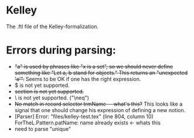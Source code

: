 # Kelley
The .ftl file of the Kelley-formalization.

# Errors during parsing:

 - <del>"a" is used by phrases like "x is a set", so we should never define something like "Let a, b stand for objects." This returns an "unexpected 'a'".</del> Seems to be OK if one has the right expression.
 - $ is not yet supported.
 - <del>section is not yet supported.</del>
 - \ is not yet supported. ("\neq")
 - <del>No match in record selector trmName -- what's this?</del> This looks like a signal that one should change his expression of defining a new notion.
 - [Parser] Error: "files/kelley-test.tex" (line 804, column 10) ForTheL.Pattern.patName: name already exists <- whats this
 - need to parse "unique"
